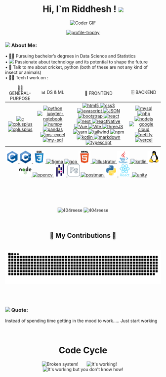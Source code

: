 <h1 align="center">Hi, I`m Riddhesh ! <img src="https://user-images.githubusercontent.com/42378118/110234147-e3259600-7f4e-11eb-95be-0c4047144dea.gif" width="30"></h1>

<p align="center">
  <img src="https://media.giphy.com/media/SWoSkN6DxTszqIKEqv/giphy.gif" alt="Coder GIF" width="500">
</p>

<p align="center"> <a href="https://github.com/ryo-ma/github-profile-trophy"><img src="https://github-profile-trophy.vercel.app/?username=ryo-ma&column=5&margin-w=15&margin-h=15" alt="profile-trophy" /></a> </p>


<h3 align="left"><img src="https://github.com/TheDudeThatCode/TheDudeThatCode/blob/master/Assets/Developer.gif" width="80" /> About Me:</h3>

<p>
• 🧑‍🎓  Pursuing bachelor’s degrees in Data Science and Statistics <br> 
• <img src="https://media.giphy.com/media/WUlplcMpOCEmTGBtBW/giphy.gif" width="30">  Passionate about technology and its potential to shape the future
      <br>
• 💬  Talk to me about cricket, python (both of these are not any kind of insect or animals)<br>
• 🧑‍💻  Tech I work on :
</p>

<table align="center">
  <thead align="center">
    <tr align="center">
      <!-- Headers -->
      <td align="center">👨‍💻 GENERAL-PURPOSE </td>
      <td align="center">📊 DS & ML</td>
      <td align="center">📱 FRONTEND</td>
      <td align="center">🗄️ BACKEND</td>
    </tr>
  </thead>

  <tbody align="center">
    <tr align="center">
      <!-- Competitive Programming Skills -->
      <td align="center">
        <!-- C -->
        <a href="https://www.cprogramming.com/" rel="noreferrer"> <img src="https://img.shields.io/badge/C-00599C?logo=c&logoColor=white" alt="c" /> </a>
        <!-- C++ -->
        <a href="https://www.w3schools.com/cpp/" rel="noreferrer"> <img src="https://img.shields.io/badge/C++-%2300599C.svg?logo=c%2B%2B&logoColor=white" alt="cplusplus" /> </a>
        <!-- Java -->
        <a href="https://www.w3schools.com/cpp/" rel="noreferrer"> <img src="https://img.shields.io/badge/Java-%23ED8B00.svg?logo=openjdk&logoColor=white" alt="cplusplus" /> </a>
      </td>
      <!-- Data Science Skills -->
      <td align="center">
      <a href="https://www.python.org" rel="noreferrer"> <img src="https://img.shields.io/badge/Python-3776AB?logo=python&logoColor=fff" alt="python" /> </a>
        <!-- Jupyter -->
        <a href="https://jupyter.org/" rel="noreferrer"> <img src="https://img.shields.io/badge/Jupyter-F37626.svg?&style=for-the-badge&logo=Jupyter&logoColor=white" alt="jupyter-notebook" /> </a>
        <!-- Numpy -->
        <a href="https://https://numpy.pydata.org/" rel="noreferrer"> <img src="https://img.shields.io/badge/Numpy-777BB4?style=for-the-badge&logo=numpy&logoColor=white" alt="numpy" /> </a>
        <!-- Pandas -->
        <a href="https://pandas.pydata.org/" rel="noreferrer"> <img src="https://img.shields.io/badge/Pandas-2C2D72?style=for-the-badge&logo=pandas&logoColor=white" alt="pandas" /> </a>
        <!-- Matplotlib -->
        <!--<a href="https://matplotlib.org/" rel="noreferrer"> <img src="https://img.shields.io/badge/Matplotlib-%23ffffff.svg?style=for-the-badge&logo=Matplotlib&logoColor=black" alt="matplotlib" /> </a>
        <!-- Plotly -->
        <!--<a href="https://plotly.com/" rel="noreferrer"> <img src="https://img.shields.io/badge/Plotly-%233F4F75.svg?style=for-the-badge&logo=plotly&logoColor=white" alt="plotly" /> </a>
        <!-- Scikit-Learn -->
        <!--<a href="https://scikit-learn.org/stable/" rel="noreferrer"> <img src="https://img.shields.io/badge/scikit_learn-F7931E?style=for-the-badge&logo=scikit-learn&logoColor=white" alt="scikit-learn" /> </a>
        <!-- Keras -->
        <!--<a href="https://keras.io/" rel="noreferrer"> <img src="https://img.shields.io/badge/Keras-D00000?style=for-the-badge&logo=Keras&logoColor=white" alt="keras" /> </a>
        <!-- Tensorflow -->
        <!--<a href="https://www.tensorflow.org/" rel="noreferrer"> <img src="https://img.shields.io/badge/TensorFlow-FF6F00?style=for-the-badge&logo=TensorFlow&logoColor=white" alt="tensorflow" /> </a>
        <!-- Microsoft Excel -->
        <a href="https://www.microsoft.com/en/microsoft-365/excel" rel="noreferrer"> <img src="https://img.shields.io/badge/Microsoft_Excel-217346?style=for-the-badge&logo=microsoft-excel&logoColor=white" alt="ms-excel" /> </a>
        <!-- My SQL -->
        <a href="https://www.mysql.com/" rel="noreferrer"> <img src="https://img.shields.io/badge/MySQL-005C84?style=for-the-badge&logo=mysql&logoColor=white" alt="my-sql" /> </a>
      </td>
      <!-- Frontend -->
      <td align="center">
        <!-- HTML5 -->
        <a href="https://www.w3.org/html/" rel="noreferrer"> <img src="https://img.shields.io/badge/HTML-%23E34F26.svg?logo=html5&logoColor=white" alt="html5" /> </a>
        <!-- CSS3 -->
        <a href="https://www.w3schools.com/css/" rel="noreferrer"> <img src="https://img.shields.io/badge/CSS-1572B6?logo=css3&logoColor=fff" alt="css3" /> </a>
        <!-- JavaScript -->
        <a href="https://developer.mozilla.org/en-US/docs/Web/JavaScript" rel="noreferrer"> <img src="https://img.shields.io/badge/JavaScript-F7DF1E?logo=javascript&logoColor=000" alt="javascript" /> </a>
        <!-- JSON -->
        <a href="#" rel="noreferrer"> <img src="https://img.shields.io/badge/JSON-000?logo=json&logoColor=fff" alt="JSON" /> </a>
        <!-- Bootstrap -->
        <a href="https://getbootstrap.com" rel="noreferrer"> <img src="https://img.shields.io/badge/Bootstrap-7952B3?logo=bootstrap&logoColor=fff" alt="bootstrap" /> </a>
        <!-- React -->
        <a href="https://legacy.reactjs.org/docs/getting-started.html" rel="noreferrer"> <img src="https://img.shields.io/badge/React-%2320232a.svg?logo=react&logoColor=%2361DAFB" alt="react" /> </a>
        <!-- Next -->
        <a href="#" rel="noreferrer"> <img src="https://img.shields.io/badge/Next.js-black?logo=next.js&logoColor=white" alt="next" /> </a>
        <!-- React Native -->
        <a href="#" rel="noreferrer"> <img src="https://img.shields.io/badge/React_Native-%2320232a.svg?logo=react&logoColor=%2361DAFB" alt="reactNative" /> </a>
        <!-- Vue -->
        <a href="#" rel="noreferrer"> <img src="https://img.shields.io/badge/Vue.js-4FC08D?logo=vuedotjs&logoColor=fff" alt="Vue" /> </a>
        <!-- Vite -->
        <a href="#" rel="noreferrer"> <img src="https://img.shields.io/badge/Vite-646CFF?logo=vite&logoColor=fff" alt="Vite" /> </a>
        <!-- 3 JS -->
        <a href="#" rel="noreferrer"> <img src="https://img.shields.io/badge/Three.js-000?logo=threedotjs&logoColor=fff" alt="threeJS" /> </a>
        <!-- Yarn -->
        <a href="#" rel="noreferrer"> <img src="https://img.shields.io/badge/Yarn-2C8EBB?logo=yarn&logoColor=fff" alt="yarn" /> </a>
        <!-- tailwind -->
        <a href="#" rel="noreferrer"> <img src="https://img.shields.io/badge/Tailwind%20CSS-%2338B2AC.svg?logo=tailwind-css&logoColor=white" alt="tailwind" /> </a>
        <!-- npm -->
        <a href="#" rel="noreferrer"> <img src="https://img.shields.io/badge/npm-CB3837?logo=npm&logoColor=fff" alt="npm" /> </a>
        <!-- kotlin -->
        <a href="#" rel="noreferrer"> <img src="https://img.shields.io/badge/Kotlin-%237F52FF.svg?logo=kotlin&logoColor=white" alt="kotlin" /> </a>
        <!-- markdown -->
        <a href="#" rel="noreferrer"> <img src="https://img.shields.io/badge/Markdown-%23000000.svg?logo=markdown&logoColor=white" alt="markdown" /> </a>
        <!-- TS -->
        <a href="#" rel="noreferrer"> <img src="https://img.shields.io/badge/TypeScript-3178C6?logo=typescript&logoColor=fff" alt="typescript" /> </a>
      </td>
      
<td align="center">
  <!-- backend -->
  <!-- MySQL -->
  <a href="https://www.mysql.com/" rel="noreferrer">
    <img src="https://img.shields.io/badge/MySQL-4479A1?logo=mysql&logoColor=fff" alt="mysql" />
  </a>
  <!-- php -->
  <a href="#" rel="noreferrer">
    <img src="https://img.shields.io/badge/php-%23777BB4.svg?&logo=php&logoColor=white" alt="php" />
  </a>
  <!-- NodeJS -->
  <a href="https://nodejs.org/en" rel="noreferrer">
    <img src="https://img.shields.io/badge/Node.js-6DA55F?logo=node.js&logoColor=white" alt="nodejs" />
  </a>
  <!-- Google Cloud -->
  <a href="https://cloud.google.com" rel="noreferrer">
    <img src="https://img.shields.io/badge/Google%20Cloud-%234285F4.svg?logo=google-cloud&logoColor=white" alt="google cloud" />
  </a>
  <!-- Netlify -->
  <a href="https://app.netlify.com" rel="noreferrer">
    <img src="https://img.shields.io/badge/Netlify-%23000000.svg?logo=netlify&logoColor=#00C7B7" alt="netlify" />
  </a>
  <!-- Vercel -->
  <a href="https://vercel.com" rel="noreferrer">
    <img src="https://img.shields.io/badge/Vercel-%23000000.svg?logo=vercel&logoColor=white" alt="vercel" />
  </a>
</td>
  </tbody>
</table>



<p align="center"> <a href="https://www.cprogramming.com/" target="_blank" rel="noreferrer"> <img src="https://raw.githubusercontent.com/devicons/devicon/master/icons/c/c-original.svg" alt="c" width="40" height="40"/> </a> <a href="https://www.w3schools.com/cpp/" target="_blank" rel="noreferrer"> <img src="https://raw.githubusercontent.com/devicons/devicon/master/icons/cplusplus/cplusplus-original.svg" alt="cplusplus" width="40" height="40"/> </a> <a href="https://www.w3schools.com/css/" target="_blank" rel="noreferrer"> <img src="https://raw.githubusercontent.com/devicons/devicon/master/icons/css3/css3-original-wordmark.svg" alt="css3" width="40" height="40"/> </a> <a href="https://www.figma.com/" target="_blank" rel="noreferrer"> <img src="https://www.vectorlogo.zone/logos/figma/figma-icon.svg" alt="figma" width="40" height="40"/> </a> <a href="https://cloud.google.com" target="_blank" rel="noreferrer"> <img src="https://www.vectorlogo.zone/logos/google_cloud/google_cloud-icon.svg" alt="gcp" width="40" height="40"/> </a> <a href="https://www.w3.org/html/" target="_blank" rel="noreferrer"> <img src="https://raw.githubusercontent.com/devicons/devicon/master/icons/html5/html5-original-wordmark.svg" alt="html5" width="40" height="40"/> </a> <a href="https://www.adobe.com/in/products/illustrator.html" target="_blank" rel="noreferrer"> <img src="https://www.vectorlogo.zone/logos/adobe_illustrator/adobe_illustrator-icon.svg" alt="illustrator" width="40" height="40"/> </a> <a href="https://www.java.com" target="_blank" rel="noreferrer"> <img src="https://raw.githubusercontent.com/devicons/devicon/master/icons/java/java-original.svg" alt="java" width="40" height="40"/> </a> <a href="https://kotlinlang.org" target="_blank" rel="noreferrer"> <img src="https://www.vectorlogo.zone/logos/kotlinlang/kotlinlang-icon.svg" alt="kotlin" width="40" height="40"/> </a> <a href="https://www.linux.org/" target="_blank" rel="noreferrer"> <img src="https://raw.githubusercontent.com/devicons/devicon/master/icons/linux/linux-original.svg" alt="linux" width="40" height="40"/> </a> <a href="https://nodejs.org" target="_blank" rel="noreferrer"> <img src="https://raw.githubusercontent.com/devicons/devicon/master/icons/nodejs/nodejs-original-wordmark.svg" alt="nodejs" width="40" height="40"/> </a> <a href="https://opencv.org/" target="_blank" rel="noreferrer"> <img src="https://www.vectorlogo.zone/logos/opencv/opencv-icon.svg" alt="opencv" width="40" height="40"/> </a> <a href="https://pandas.pydata.org/" target="_blank" rel="noreferrer"> <img src="https://raw.githubusercontent.com/devicons/devicon/2ae2a900d2f041da66e950e4d48052658d850630/icons/pandas/pandas-original.svg" alt="pandas" width="40" height="40"/> </a> <a href="https://www.photoshop.com/en" target="_blank" rel="noreferrer"> <img src="https://raw.githubusercontent.com/devicons/devicon/master/icons/photoshop/photoshop-line.svg" alt="photoshop" width="40" height="40"/> </a> <a href="https://postman.com" target="_blank" rel="noreferrer"> <img src="https://www.vectorlogo.zone/logos/getpostman/getpostman-icon.svg" alt="postman" width="40" height="40"/> </a> <a href="https://www.python.org" target="_blank" rel="noreferrer"> <img src="https://raw.githubusercontent.com/devicons/devicon/master/icons/python/python-original.svg" alt="python" width="40" height="40"/> </a> <a href="https://reactjs.org/" target="_blank" rel="noreferrer"> <img src="https://raw.githubusercontent.com/devicons/devicon/master/icons/react/react-original-wordmark.svg" alt="react" width="40" height="40"/> </a> <a href="https://unity.com/" target="_blank" rel="noreferrer"> <img src="https://www.vectorlogo.zone/logos/unity3d/unity3d-icon.svg" alt="unity" width="40" height="40"/> </a> <a href="https://www.adobe.com/products/xd.html" target="_blank" rel="noreferrer"> </a> </p>
<br><br><br><br>
<p align="center">
<a>
  <img align="center" src="https://github-readme-stats.vercel.app/api/top-langs?username=404reese&show_icons=true&locale=en&layout=compact" alt="404reese" />
</a>
<a>
  <img align="center" src="https://github-readme-streak-stats.herokuapp.com/?user=404reese&" alt="404reese" />
</a>
</p>
<br>
<div align="center">
  <h2>🐍 My Contributions 🐍</h2>
  <br>
  <img alt="snake eating my contributions" src="https://raw.githubusercontent.com/salesp07/salesp07/output/github-contribution-grid-snake.svg" />
  
  <br/><br/>
</div>

<h3 align="left"><img src = "https://media1.giphy.com/media/JZ40cnfnN11KycrvMF/giphy.gif?cid=ecf05e47a0n3gi1bfqntqmob8g9aid1oyj2wr3ds3mg700bl&rid=giphy.gif" width = '60' /> Quote:</h3>
<p>Instead of spending time getting in the mood to work..... Just start working</p>

<br>
<!-- 3 faces -->
<div align="center" width="50">
<h1 align="center">Code Cycle</h1>
<img src="https://raw.githubusercontent.com/Tarikul-Islam-Anik/Animated-Fluent-Emojis/master/Emojis/Smilies/Face%20with%20Spiral%20Eyes.png" width="10%" alt="Broken system!"/>
&nbsp;&nbsp;&nbsp;&nbsp;&nbsp;
<img src="https://raw.githubusercontent.com/Tarikul-Islam-Anik/Animated-Fluent-Emojis/master/Emojis/Smilies/Relieved%20Face.png" width="10%" alt="It's working!"/>
&nbsp;&nbsp;&nbsp;&nbsp;&nbsp;
<img src="https://raw.githubusercontent.com/Tarikul-Islam-Anik/Animated-Fluent-Emojis/master/Emojis/Smilies/Astonished%20Face.png" width="10%" alt="It's working but you don't know how!"/><br>
</div>
</div>
